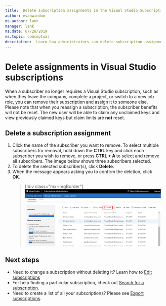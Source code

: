 ```yaml
---
title:  Delete subscription assignments in the Visual Studio Subscriptions Administration Portal | Microsoft Docs
author: evanwindom
ms.author: lank
manager: lank
ms.date: 07/28/2019
ms.topic: conceptual
description:  Learn how administrators can delete subscription assignments
---
```


# Delete assignments in Visual Studio subscriptions
When a subscriber no longer requires a Visual Studio subscription, such as when they leave the company, complete a project, or switch to a new job role, you can remove their subscription and  assign it to someone else. Please note that when you reassign a subscription, the subscriber benefits will not be reset.  The new user will be able to claim any unclaimed keys and view previously claimed keys but claim limits are **not** reset.

## Delete a subscription assignment
1. Click the name of the subscriber you want to remove. To select multiple subscribers for removal, hold down the **CTRL** key and click each subscriber you wish to remove, or press **CTRL + A** to select and remove all subscribers. The image below shows three subscribers selected.
2. To delete the selected subscriber(s), click **Delete**.
3. When the message appears asking you to confirm the deletion, click **OK**.
   > [!div class="mx-imgBorder"]
   > ![Delete subscribers](_img/delete-license/delete-subscribers.png)

## Next steps
- Need to change a subscription without deleting it?  Learn how to [Edit subscriptions](edit-license.md)
- For help finding a particular subscription, check out [Search for a subscription](search-license.md).
- Need to create a list of all your subscriptions?  Please see [Export subscriptions](exporting-subscriptions.md).